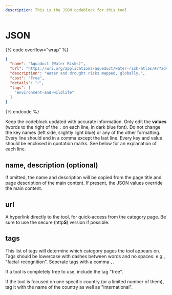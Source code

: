 ```yaml
---
description: This is the JSON codeblock for this tool
---
```


# JSON

{% code overflow="wrap" %}
```json
{
  "name": "Aquaduct (Water Risks)",
  "url": "https://wri.org/applications/aqueduct/water-risk-atlas/#/?advanced=false\\&basemap=hydro\\&indicator=bwd\\_cat\\&lat=40.979898069620155\\&lng=13.293457031250002\\&mapMode=view\\&month=1\\&opacity=0.5\\&ponderation=DEF\\&predefined=false\\&projection=absolute\\&scenario=optimistic\\&scope=baseline\\&timeScale=annual\\&year=baseline\\&zoom=5",
  "description": "Water and drought risks mapped, globally.",
  "cost": "Free",
  "details": "💧",
  "tags": [
    "environment-and-wildlife"
  ]
}
```
{% endcode %}

Keep the codeblock updated with accurate information. Only edit the **values** (words to the right of the `:` on each line, in dark blue font). Do not change the key names (left side, slightly light blue) or any of the other formatting. Every line should end in a comma except the last line. Every key and value should be enclosed in quotation marks. See below for an explanation of each line.&#x20;

## name, description (optional)

If omitted, the name and description will be copied from the page title and page description of the main content. If present, the JSON values override the main content.

## url

A hyperlink directly to the tool, for quick-access from the category page. Be sure to use the secure (http**S**) version if possible.

## tags

This list of tags will determine which category pages the tool appears on. Tags should be lowercase with dashes between words and no spaces: e.g., "facial-recognition". Seperate tags with a comma `,`.

If a tool is completely free to use, include the tag "free".

If the tool is focused on one specific country (or a limited number of them), tag it with the name of the country as well as "international".

